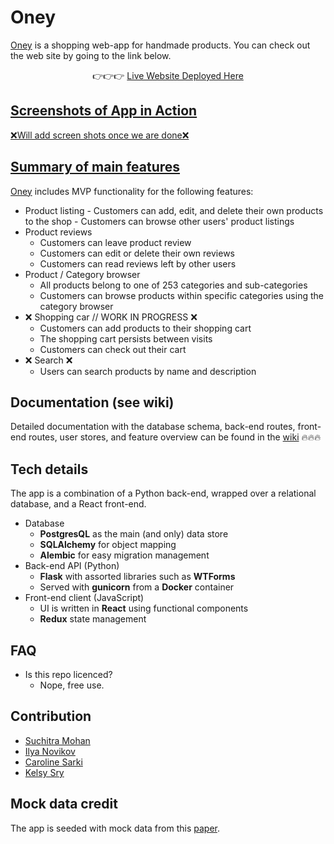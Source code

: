 # Oney
[Oney](https://shoponey.herokuapp.com/) is a shopping web-app for handmade products. You can check out the web site by going to the link below.

<div align="center">👉👉👉 <a href="https://shoponey.herokuapp.com/">Live Website Deployed Here</div>

## Screenshots of App in Action

❌Will add screen shots once we are done❌

## Summary of main features

[Oney](https://shoponey.herokuapp.com/) includes MVP functionality for the following features:
- Product listing
		- Customers can add, edit, and delete their own products to the shop
		- Customers can browse other users' product listings
- Product reviews
	- Customers can leave product review
	- Customers can edit or delete their own reviews
	- Customers can read reviews left by other users
-  Product / Category browser
	- All products belong to one of 253 categories and sub-categories
	- Customers can browse products within specific categories using the category browser
- ❌ Shopping car // WORK IN PROGRESS ❌
	- Customers can add products to their shopping cart
	- The shopping cart persists between visits
	- Customers can check out their cart
- ❌ Search ❌
	- Users can search products by name and description

## Documentation (see wiki)
Detailed documentation with the database schema, back-end routes, front-end routes, user stores, and feature overview can be found in the [wiki](https://github.com/ily123/oney/wiki) 🔥🔥🔥

## Tech details

The app is a combination of a Python back-end, wrapped over a relational database, and a React front-end.

- Database
	- **PostgresQL** as the main (and only) data store
	- **SQLAlchemy** for object mapping
	- **Alembic** for easy migration management
- Back-end API (Python)
	- **Flask** with assorted libraries such as **WTForms**
	- Served with **gunicorn** from a **Docker** container
- Front-end client (JavaScript)
	- UI is written in **React** using functional components
	- **Redux** state management

## FAQ

- Is this repo licenced?
	- Nope, free use.

## Contribution


- [Suchitra Mohan](https://github.com/suchimohan)
- [Ilya Novikov](https://github.com/ily123)
- [Caroline Sarki](https://github.com/Chocoloco123)
- [Kelsy Sry](https://github.com/kelseysry)


## Mock data credit

The app is seeded with mock data from this [paper](http://vision.is.tohoku.ac.jp/~kyamagu/research/etsy-dataset/).
